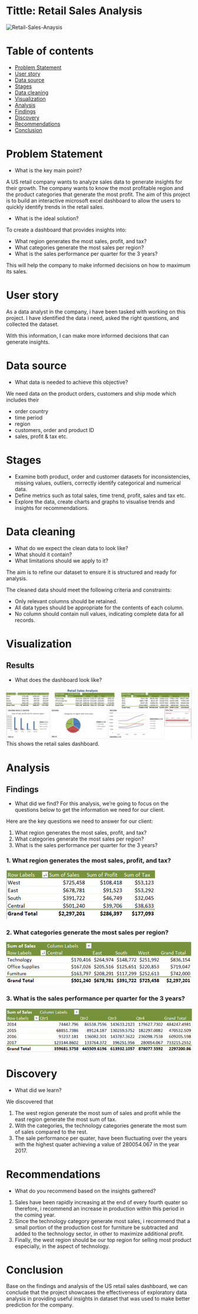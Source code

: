 # Tittle: Retail Sales Analysis

![Retail-Sales-Anaysis](assets/images/photo.PNG)

# Table of contents

- [Problem Statement](#problem-statement)
- [User story](#user-story)
- [Data source](#data-source)
- [Stages](#stages)
- [Data cleaning](#data-cleaning)
- [Visualization](#visualization)
- [Analysis](#analysis)
 - [Findings](#findings)
 - [Discovery](#discovery)
- [Recommendations](#recommendations)
- [Conclusion](#conclusion)

# Problem Statement

- What is the key main point?

A US retail company wants to analyze sales data to generate insights for their growth. The  company wants to know the most profitable region and the product categories that  generate the most profit. The aim of this project is to build an interactive microsoft excel dashboard to allow the users to quickly identify trends in the retail sales.

- What is the ideal solution?

To create a dashboard that provides insights into: 

- What region generates the most sales, profit, and tax?
- What categories generate the most sales per region?
- What is the sales performance per quarter for the 3 years? 

This will help the company to make informed decisions on how to maximum its sales.

# User story

As a data analyst in the company, i have been tasked with working on this project. I have identified the data i need, asked the right questions, and collected the dataset.

With this information, I can make more informed decisions that can generate insights.

# Data source

- What data is needed to achieve this objective?

We need data on the product orders, customers and ship mode which includes their

- order country
- time period
- region
- customers, order and product ID
- sales, profit & tax etc.

# Stages

- Examine both product, order and customer datasets for inconsistencies, missing values, outliers, correctly identify categorical and numerical data.
- Define metrics such as total sales, time trend, profit, sales and tax etc.
- Explore the data, create charts and graphs to visualise trends and insights for recommendations.


# Data cleaning

- What do we expect the clean data to look like?
- What should it contain?
- What limitations should we apply to it?

The aim is to refine our dataset to ensure it is structured and ready for analysis.

The cleaned data should meet the following criteria and constraints:
- Only relevant columns should be retained.
- All data types should be appropriate for the contents of each column.
- No column should contain null values, indicating complete data for all records.

# Visualization

## Results
- What does the dashboard look like?
  
![Visualization](assets/images/RetailSalesAnalysis.PNG)
This shows the retail sales dashboard.

# Analysis

## Findings
- What did we find?
For this analysis, we’re going to focus on the questions below to get the information we need for our client.

Here are the key questions we need to answer for our client:

1. What region generates the most sales, profit, and tax?
2. What categories generate the most sales per region?
3. What is the sales performance per quarter for the 3 years? 

### 1. What region generates the most sales, profit, and tax?
![Visualization](assets/images/Region.PNG)

### 2. What categories generate the most sales per region?
![Visualization](assets/images/Categories.PNG)

### 3. What is the sales performance per quarter for the 3 years?
![Visualization](assets/images/quater.PNG)


# Discovery

- What did we learn?

We discovered that
1. The west region generate the most sum of sales and profit while the east region generate the most sum of tax.
2. With the categories, the technology categories generate the most sum of sales compared to the rest.
3. The sale performance per quater, have been fluctuating over the years with the highest quater achieving a value of 280054.067 in the year 2017.

 # Recommendations

- What do you recommend based on the insights gathered?

1. Sales have been rapidly increasing at the end of every fourth quater so therefore, i recommend an increase in production within this period in the coming year.
2. Since the technology category generate most sales, i recommend that a small portion of the production cost for furniture be subtracted and added to the technology sector, in other to maximize additional profit.
3. Finally, the west region should be our top region for selling most product especially, in the aspect of technology.


# Conclusion

Base on the findings and analysis of the US retail sales dashboard, we can conclude that the project showcases the effectiveness of exploratory data analysis in providing useful insights in dataset that was used to make better prediction for the company.

